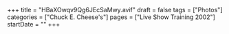+++
title = "HBaXOwqv9Qg6JEcSaMwy.avif"
draft = false
tags = ["Photos"]
categories = ["Chuck E. Cheese's"]
pages = ["Live Show Training 2002"]
startDate = ""
+++
